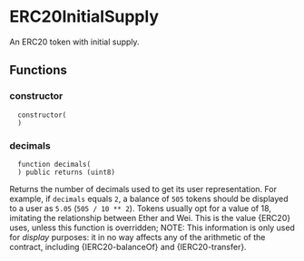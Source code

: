 # ERC20InitialSupply

An ERC20 token with initial supply.



## Functions
### constructor
```solidity
  constructor(
  ) 
```




### decimals
```solidity
  function decimals(
  ) public returns (uint8)
```

Returns the number of decimals used to get its user representation.
For example, if `decimals` equals `2`, a balance of `505` tokens should
be displayed to a user as `5.05` (`505 / 10 ** 2`).
Tokens usually opt for a value of 18, imitating the relationship between
Ether and Wei. This is the value {ERC20} uses, unless this function is
overridden;
NOTE: This information is only used for _display_ purposes: it in
no way affects any of the arithmetic of the contract, including
{IERC20-balanceOf} and {IERC20-transfer}.








